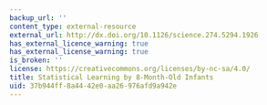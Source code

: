```yaml
---
backup_url: ''
content_type: external-resource
external_url: http://dx.doi.org/10.1126/science.274.5294.1926
has_external_licence_warning: true
has_external_license_warning: true
is_broken: ''
license: https://creativecommons.org/licenses/by-nc-sa/4.0/
title: Statistical Learning by 8-Month-Old Infants
uid: 37b944ff-8a44-42e0-aa26-976afd9a942e
---
```

